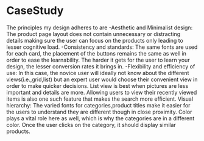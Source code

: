 # CaseStudy
The principles my design adheres to are
-Aesthetic and Minimalist design: The product page layout does not contain unnecessary or distracting details making sure the user can focus on the products only leading to lesser cognitive load.
-Consistency and standards: The same fonts are used for each card, the placement of the buttons remains the same as well in order to ease the learnability. The harder it gets for the user to learn your design, the lesser conversion rates it brings in.
-Flexibility and efficiency of use: In this case, the novice user will ideally not know about the different views(i.e.,grid,list) but an expert user would choose their convenient view in order to make quicker decisions. List view is best when pictures are less important and details are more. Allowing users to view their recently viewed items is also one such feature that makes the search more efficient.
Visual hierarchy: The varied fonts for categories,product titles make it easier for the users to understand they are different though in close proximity. Color plays a vital role here as well, which is why the categories are in a different color. Once the user clicks on the category, it should display similar products.

